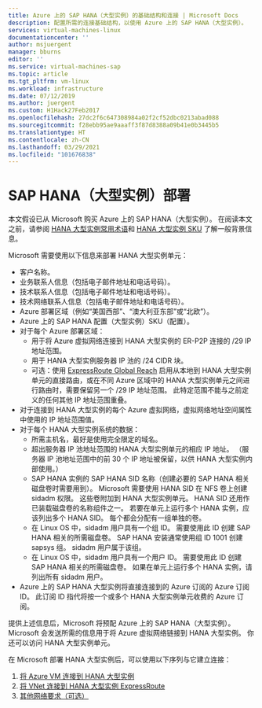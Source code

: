 ```yaml
---
title: Azure 上的 SAP HANA（大型实例）的基础结构和连接 | Microsoft Docs
description: 配置所需的连接基础结构，以使用 Azure 上的 SAP HANA（大型实例）。
services: virtual-machines-linux
documentationcenter: ''
author: msjuergent
manager: bburns
editor: ''
ms.service: virtual-machines-sap
ms.topic: article
ms.tgt_pltfrm: vm-linux
ms.workload: infrastructure
ms.date: 07/12/2019
ms.author: juergent
ms.custom: H1Hack27Feb2017
ms.openlocfilehash: 27dc2f6c647308984a02f2cf52dbc0213abad088
ms.sourcegitcommit: f28ebb95ae9aaaff3f87d8388a09b41e0b3445b5
ms.translationtype: HT
ms.contentlocale: zh-CN
ms.lasthandoff: 03/29/2021
ms.locfileid: "101676838"
---
```

# <a name="sap-hana-large-instances-deployment"></a>SAP HANA（大型实例）部署 

本文假设已从 Microsoft 购买 Azure 上的 SAP HANA（大型实例）。 在阅读本文之前，请参阅 [HANA 大型实例常用术语](hana-know-terms.md)和 [HANA 大型实例 SKU](hana-available-skus.md) 了解一般背景信息。


Microsoft 需要使用以下信息来部署 HANA 大型实例单元：

- 客户名称。
- 业务联系人信息（包括电子邮件地址和电话号码）。
- 技术联系人信息（包括电子邮件地址和电话号码）。
- 技术网络联系人信息（包括电子邮件地址和电话号码）。
- Azure 部署区域（例如“美国西部”、“澳大利亚东部”或“北欧”）。
- Azure 上的 SAP HANA 配置（大型实例）SKU（配置）。
- 对于每个 Azure 部署区域：
    - 用于将 Azure 虚拟网络连接到 HANA 大型实例的 ER-P2P 连接的 /29 IP 地址范围。
    - 用于 HANA 大型实例服务器 IP 池的 /24 CIDR 块。
    - 可选：使用 [ExpressRoute Global Reach](../../../expressroute/expressroute-global-reach.md) 启用从本地到 HANA 大型实例单元的直接路由，或在不同 Azure 区域中的 HANA 大型实例单元之间进行路由时，需要保留另一个 /29 IP 地址范围。 此特定范围不能与之前定义的任何其他 IP 地址范围重叠。
- 对于连接到 HANA 大型实例的每个 Azure 虚拟网络，虚拟网络地址空间属性中使用的 IP 地址范围值。
- 对于每个 HANA 大型实例系统的数据：
  - 所需主机名，最好是使用完全限定的域名。
  - 超出服务器 IP 池地址范围的 HANA 大型实例单元的相应 IP 地址。 （服务器 IP 池地址范围中的前 30 个 IP 地址被保留，以供 HANA 大型实例内部使用。）
  - SAP HANA 实例的 SAP HANA SID 名称（创建必要的 SAP HANA 相关磁盘卷时需要用到）。 Microsoft 需要使用 HANA SID 在 NFS 卷上创建 sidadm 权限。 这些卷附加到 HANA 大型实例单元。 HANA SID 还用作已装载磁盘卷的名称组件之一。 若要在单元上运行多个 HANA 实例，应该列出多个 HANA SID。 每个都会分配有一组单独的卷。
  - 在 Linux OS 中，sidadm 用户具有一个组 ID。 需要使用此 ID 创建 SAP HANA 相关的所需磁盘卷。 SAP HANA 安装通常使用组 ID 1001 创建 sapsys 组。 sidadm 用户属于该组。
  - 在 Linux OS 中，sidadm 用户具有一个用户 ID。 需要使用此 ID 创建 SAP HANA 相关的所需磁盘卷。 如果在单元上运行多个 HANA 实例，请列出所有 sidadm 用户。 
- Azure 上的 SAP HANA 大型实例将直接连接到的 Azure 订阅的 Azure 订阅 ID。 此订阅 ID 指代将按一个或多个 HANA 大型实例单元收费的 Azure 订阅。

提供上述信息后，Microsoft 将预配 Azure 上的 SAP HANA（大型实例）。 Microsoft 会发送所需的信息用于将 Azure 虚拟网络链接到 HANA 大型实例。 你还可以访问 HANA 大型实例单元。

在 Microsoft 部署 HANA 大型实例后，可以使用以下序列与它建立连接：

1. [将 Azure VM 连接到 HANA 大型实例](hana-connect-azure-vm-large-instances.md)
2. [将 VNet 连接到 HANA 大型实例 ExpressRoute](hana-connect-vnet-express-route.md)
3. [其他网络要求（可选）](hana-additional-network-requirements.md)
